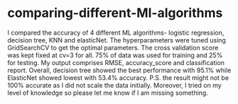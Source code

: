 # comparing-different-Ml-algorithms
I compared the accuracy of 4 different ML algorithms- logistic regression, decision tree, KNN and elasticNet. The hyperparameters were tuned using GridSearchCV to get the optimal parameters. The cross validation score was kept fixed at cv=3 for all. 75% of data was used for training and 25% for testing. 
My output comprises RMSE, accuracy_score and classification report. Overall, decision tree showed the best performance with 95.1% while ElasticNet showed lowest with 53.4% accuracy.
P.S. the result might not be 100% accurate as I did not scale the data initially. Moreover, I tried on my level of knowledge so please let me know if I am missing something.


